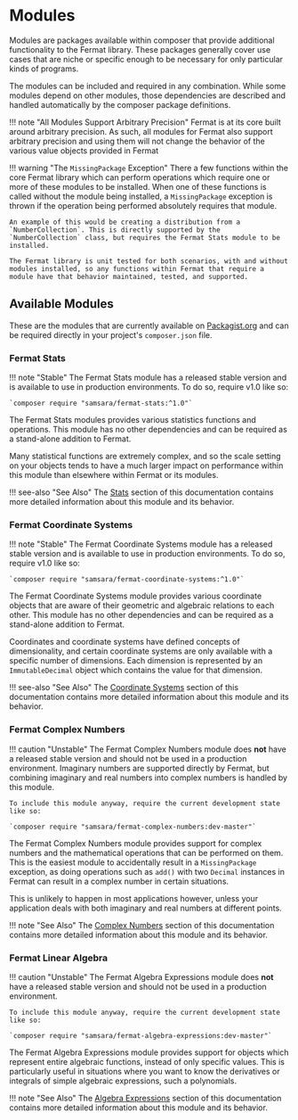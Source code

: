 # Modules

Modules are packages available within composer that provide additional functionality to the Fermat library. These packages generally cover use cases that are niche or specific enough to be necessary for only particular kinds of programs.

The modules can be included and required in any combination. While some modules depend on other modules, those dependencies are described and handled automatically by the composer package definitions.

!!! note "All Modules Support Arbitrary Precision"
    Fermat is at its core built around arbitrary precision. As such, all modules for Fermat also support arbitrary precision and using them will not change the behavior of the various value objects provided in Fermat

!!! warning "The `MissingPackage` Exception"
    There a few functions within the core Fermat library which can perform operations which require one or more of these modules to be installed. When one of these functions is called without the module being installed, a `MissingPackage` exception is thrown if the operation being performed absolutely requires that module.

    An example of this would be creating a distribution from a `NumberCollection`. This is directly supported by the `NumberCollection` class, but requires the Fermat Stats module to be installed.

    The Fermat library is unit tested for both scenarios, with and without modules installed, so any functions within Fermat that require a module have that behavior maintained, tested, and supported.

## Available Modules

These are the modules that are currently available on [Packagist.org](https://packagist.org/) and can be required directly in your project's `composer.json` file.

### Fermat Stats

!!! note "Stable"
    The Fermat Stats module has a released stable version and is available to use in production environments. To do so, require v1.0 like so:

    `composer require "samsara/fermat-stats:^1.0"`

The Fermat Stats modules provides various statistics functions and operations. This module has no other dependencies and can be required as a stand-alone addition to Fermat.

Many statistical functions are extremely complex, and so the scale setting on your objects tends to have a much larger impact on performance within this module than elsewhere within Fermat or its modules.

!!! see-also "See Also"
    The [Stats](../modules/stats/about.md) section of this documentation contains more detailed information about this module and its behavior.

### Fermat Coordinate Systems

!!! note "Stable"
    The Fermat Coordinate Systems module has a released stable version and is available to use in production environments. To do so, require v1.0 like so:

    `composer require "samsara/fermat-coordinate-systems:^1.0"`

The Fermat Coordinate Systems module provides various coordinate objects that are aware of their geometric and algebraic relations to each other. This module has no other dependencies and can be required as a stand-alone addition to Fermat.

Coordinates and coordinate systems have defined concepts of dimensionality, and certain coordinate systems are only available with a specific number of dimensions. Each dimension is represented by an `ImmutableDecimal` object which contains the value for that dimension.

!!! see-also "See Also"
    The [Coordinate Systems](../modules/coordinate-systems/about.md) section of this documentation contains more detailed information about this module and its behavior.

### Fermat Complex Numbers

!!! caution "Unstable"
    The Fermat Complex Numbers module does **not** have a released stable version and should not be used in a production environment. Imaginary numbers are supported directly by Fermat, but combining imaginary and real numbers into complex numbers is handled by this module.

    To include this module anyway, require the current development state like so:

    `composer require "samsara/fermat-complex-numbers:dev-master"`

The Fermat Complex Numbers module provides support for complex numbers and the mathematical operations that can be performed on them. This is the easiest module to accidentally result in a `MissingPackage` exception, as doing operations such as `add()` with two `Decimal` instances in Fermat can result in a complex number in certain situations.

This is unlikely to happen in most applications however, unless your application deals with both imaginary and real numbers at different points.

!!! note "See Also"
    The [Complex Numbers](../modules/complex-numbers/about.md) section of this documentation contains more detailed information about this module and its behavior.

### Fermat Linear Algebra

!!! caution "Unstable"
    The Fermat Algebra Expressions module does **not** have a released stable version and should not be used in a production environment.

    To include this module anyway, require the current development state like so:

    `composer require "samsara/fermat-algebra-expressions:dev-master"`

The Fermat Algebra Expressions module provides support for objects which represent entire algebraic functions, instead of only specific values. This is particularly useful in situations where you want to know the derivatives or integrals of simple algebraic expressions, such a polynomials.

!!! note "See Also"
    The [Algebra Expressions](../modules/algebra-expressions/about.md) section of this documentation contains more detailed information about this module and its behavior.